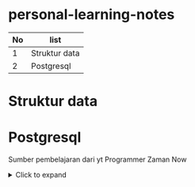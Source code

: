 # personal-learning-notes

| No | list |
| -- | -- |
| 1 | Struktur data  |
| 2 | Postgresql |


# Struktur data 

# Postgresql 
Sumber pembelajaran dari yt Programmer Zaman Now 

<details> <summary> Click to expand </summary>

https://youtu.be/iEeveYoD0SA?si=wGV7oYYJ0rdBuUWG

</details>
